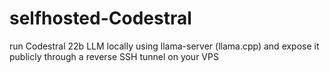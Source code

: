 # selfhosted-Codestral
run Codestral 22b LLM locally using llama-server (llama.cpp) and expose it publicly through a reverse SSH tunnel on your VPS
